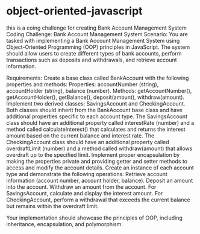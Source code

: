 # object-oriented-javascript

this is a coing challenge for creating Bank Account Management System
Coding Challenge: Bank Account Management System
Scenario: You are tasked with implementing a Bank Account Management System using Object-Oriented Programming (OOP) principles in JavaScript. The system should allow users to create different types of bank accounts, perform transactions such as deposits and withdrawals, and retrieve account information.

Requirements:
Create a base class called BankAccount with the following properties and methods:
Properties: accountNumber (string), accountHolder (string), balance (number).
Methods: getAccountNumber(), getAccountHolder(), getBalance(), deposit(amount), withdraw(amount).
Implement two derived classes: SavingsAccount and CheckingAccount. Both classes should inherit from the BankAccount base class and have additional properties specific to each account type.
The SavingsAccount class should have an additional property called interestRate (number) and a method called calculateInterest() that calculates and returns the interest amount based on the current balance and interest rate.
The CheckingAccount class should have an additional property called overdraftLimit (number) and a method called withdraw(amount) that allows overdraft up to the specified limit.
Implement proper encapsulation by making the properties private and providing getter and setter methods to access and modify the account details.
Create an instance of each account type and demonstrate the following operations:
Retrieve account information (account number, account holder, balance).
Deposit an amount into the account.
Withdraw an amount from the account.
For SavingsAccount, calculate and display the interest amount.
For CheckingAccount, perform a withdrawal that exceeds the current balance but remains within the overdraft limit.

Your implementation should showcase the principles of OOP, including inheritance, encapsulation, and polymorphism.

